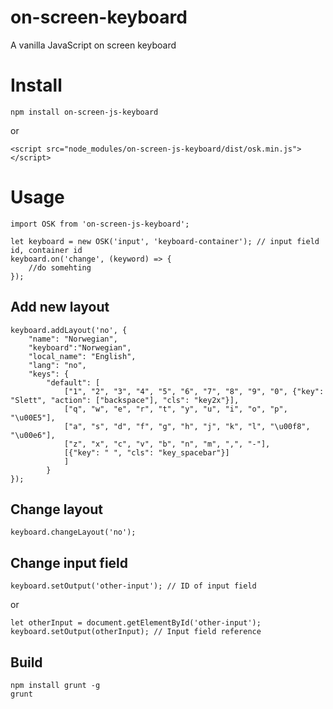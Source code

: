 # on-screen-keyboard
A vanilla JavaScript on screen keyboard

# Install
```
npm install on-screen-js-keyboard
```
or
```
<script src="node_modules/on-screen-js-keyboard/dist/osk.min.js"></script>
```

# Usage
```
import OSK from 'on-screen-js-keyboard';

let keyboard = new OSK('input', 'keyboard-container'); // input field id, container id 
keyboard.on('change', (keyword) => {
	//do somehting
});
```

## Add new layout
```
keyboard.addLayout('no', {
	"name": "Norwegian",
	"keyboard":"Norwegian",
	"local_name": "English",
	"lang": "no",
	"keys": {
		"default": [
			["1", "2", "3", "4", "5", "6", "7", "8", "9", "0", {"key": "Slett", "action": ["backspace"], "cls": "key2x"}],
			["q", "w", "e", "r", "t", "y", "u", "i", "o", "p", "\u00E5"],
			["a", "s", "d", "f", "g", "h", "j", "k", "l", "\u00f8", "\u00e6"],
			["z", "x", "c", "v", "b", "n", "m", ",", "-"],
			[{"key": " ", "cls": "key_spacebar"}]
			]
		}
});
```

## Change layout
```
keyboard.changeLayout('no');
```

## Change input field
```
keyboard.setOutput('other-input'); // ID of input field
```

or

```
let otherInput = document.getElementById('other-input');
keyboard.setOutput(otherInput); // Input field reference
```

## Build
```
npm install grunt -g
grunt
```
